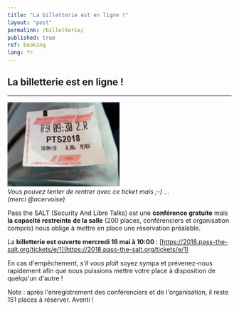 ```yaml
---
title: "La billetterie est en ligne !"
layout: "post"
permalink: /billetterie/
published: true 
ref: booking
lang: fr
---
```


## La billetterie est en ligne !

---

<img src="/img/pts2018-ticket.jpg" height="50%" width="50%">
<i><br>Vous pouvez tenter de rentrer avec ce ticket mais ;-) ... <br>(merci @acervoise)</i>

Pass the SALT (Security And Libre Talks) est une **conférence gratuite**  mais **la capacité restreinte de la salle** (200 places, conférenciers et organisation compris) nous oblige à mettre en place une réservation préalable.

La **billetterie est ouverte mercredi 16 mai à 10:00** : [https://2018.pass-the-salt.org/tickets/e/1](https://2018.pass-the-salt.org/tickets/e/1)

En cas d'empêchement, *s'il vous plaît* soyez sympa et prévenez-nous rapidement afin que nous puissions mettre votre place à disposition de quelqu'un d'autre !

Note : après l'enregistrement des conférenciers et de l'organisation, il reste 151 places à réserver. Aventi !